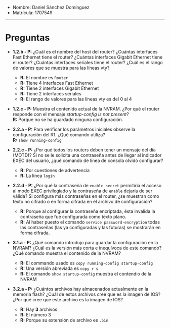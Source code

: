 - Nombre: Daniel Sánchez Domínguez
- Matrícula: 1707549

---

# Preguntas
* **1.2.b - P:** ¿Cuál es el nombre del host del router? ¿Cuántas interfaces Fast Ethernet tiene el router? ¿Cuántas interfaces Gigabit Ethernet tiene el router? ¿Cuántas interfaces seriales tiene el router? ¿Cuál es el rango de valores que se muestra para las líneas vty?
    - **R:** El nombre es `Router`
    - **R:** Tiene 4 interfaces Fast Ethernet
    - **R:** Tiene 2 interfaces Gigabit Ethernet
    - **R:** Tiene 2 interfaces seriales
    - **R:** El rango de valores para las líneas vty es del 0 al 4

* **1.2.c - P:** Muestra el contenido actual de la NVRAM. ¿Por qué el router responde con el mensaje *startup-config is not present*? \
**R:** Porque no se ha guardado ninguna configuración.

* **2.2.a - P:** Para verificar los parámetros iniciales observe la configuración del R1. ¿Qué comando utiliza? \
**R:** `show running-config`

* **2.2.c - P:** ¿Por qué todos los routers deben tener un mensaje del día (MOTD)? Si no se le solicita una contraseña antes de llegar al indicador EXEC del usuario, ¿qué comando de línea de consola olvidó configurar?
    - **R:** Por cuestiones de advertencia
    - **R:** La linea `login`
  
* **2.2.d - P:** ¿Por qué la contraseña de `enable secret` permitiría el acceso al modo EXEC privilegiado y la contraseña de `enable` dejaría de ser válida? Si configura más contraseñas en el router, ¿se muestran como texto no cifrado o en forma cifrada en el archivo de configuración?
    - **R:** Porque al configurar la contraseña encriptada, ésta invalida la contraseña que fue configurada como texto plano.
    - **R:** Al haber puesto el comando `service password-encryption` todas las contraseñas (las ya configuradas y las futuras) se mostrarán en forma cifrada.

* **3.1.a - P:** ¿Qué comando introdujo para guardar la configuración en la NVRAM? ¿Cuál es la versión más corta e inequívoca de este comando? ¿Qué comando muestra el contenido de la NVRAM?
    - **R:** El commando usado es `copy running-config startup-config`
    - **R:** Una versión abreviada es `copy r s`
    - **R:** El comando `show startup-config` muestra el contendio de la NVRAM

* **3.2.a - P:** ¿Cuántos archivos hay almacenados actualmente en la memoria flash? ¿Cuál de estos archivos cree que es la imagen de IOS? ¿Por qué cree que este archivo es la imagen de IOS?
    - **R:** Hay **3** archivos
    - **R:** El número 3
    - **R:** Porque su extensión de archivo es `.bin`
  
